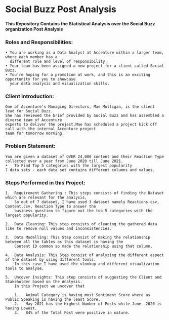 #  Social Buzz Post Analysis
#### This Repository Contains the Statistical Analysis over the Social Buzz organization Post Analysis

### Roles and Responsibilities:
    • You are working as a Data Analyst at Accenture within a larger team, where each member has a 
      different role and level of responsibility.
    • Your team has been assigned a new project for a client called Social Buzz.
    • You’re hoping for a promotion at work, and this is an exciting opportunity for you to showcase
      your data analysis and visualization skills.

### Client Introduction:
    One of Accenture’s Managing Directors, Mae Mulligan, is the client lead for Social Buzz. 
    She has reviewed the brief provided by Social Buzz and has assembled a diverse team of Accenture 
    experts to deliver the project.Mae has scheduled a project kick off call with the internal Accenture project 
    team for tomorrow morning.

### Problem Statement:
    You are given a dataset of OVER 24,000 content and their Reaction Type collected over a year from June 2020 till June 2021.  
    •	To Find Top 5 categories with the largest popularity
    7 data sets - each data set contains different columns and values.
### Steps Performed in this Project:
    1.	Requirement Gathering : This steps consists of finding the Dataset which are relevant for the analysis,
        So out of 7 dataset, I have used 3 dataset namely Reactions.csv, Content.csv, Reaction Type to answer the
        business question to figure out the top 5 categories with the largest popularity.

    2.	Data Cleaning: This step consists of cleaning the gathered data like to remove null values and inconsistencies. 

    3.	Data Modelling: This Step consist of making the relationship between all the tables as this dataset is having the 
        Content ID common so made the relationship using that column.

    4.	Data Analysis: This Step consist of analyzing the different aspect of the dataset by using different tools. 
        In this case I have used the vlookup and different visualization tools to analyse.

    5.	Uncover Insights: This step consists of suggesting the Client and Stakeholder based on the Analysis.
        In this Project we uncover that 

        1.	 Animal Category is having most Sentiment Score where as Public Speaking is having the least Score.
        2.	 May-2021 has the Highest Number of Posts while June -2020 is having Lowest. 
        3.	 84% of the Total Post were positive in nature. 


